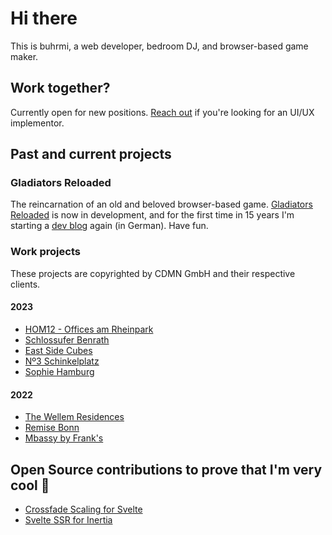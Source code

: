 # Hi there

This is buhrmi, a web developer, bedroom DJ, and browser-based game maker. 

## Work together?

Currently open for new positions. [Reach out](mailto:buhrmi@gmail.com) if you're looking for an UI/UX implementor.

## Past and current projects

### Gladiators Reloaded

The reincarnation of an old and beloved browser-based game. [Gladiators Reloaded](https://gladi.buhrmi.de) is now in development, and for the first time in 15 years I'm starting a [dev blog](https://gladi.buhrmi.de/blog) again (in German). Have fun.

### Work projects

These projects are copyrighted by CDMN GmbH and their respective clients.

#### 2023

- [HOM12 - Offices am Rheinpark](https://www.hom12.de)
- [Schlossufer Benrath](https://www.schlossufer-benrath.de)
- [East Side Cubes](https://www.east-side-cubes.de)
- [Nº3 Schinkelplatz](https://no3-schinkelplatz.cdmn.de/en)
- [Sophie Hamburg](https://sophie.hamburg)

#### 2022

- [The Wellem Residences](https://www.thewellemresidences.com)
- [Remise Bonn](https://www.remise-bonn.de)
- [Mbassy by Frank's](https://www.mbassybyfranks.com)

## Open Source contributions to prove that I'm very cool 🫠

- [Crossfade Scaling for Svelte](https://github.com/sveltejs/svelte/pull/3175)
- [Svelte SSR for Inertia](https://github.com/inertiajs/inertia/pull/1349)

